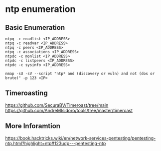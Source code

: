 # ntp enumeration

## Basic Enumeration

```
ntpq -c readlist <IP_ADDRESS>
ntpq -c readvar <IP_ADDRESS>
ntpq -c peers <IP_ADDRESS>
ntpq -c associations <IP_ADDRESS>
ntpdc -c monlist <IP_ADDRESS>
ntpdc -c listpeers <IP_ADDRESS>
ntpdc -c sysinfo <IP_ADDRESS>
```

```shell
nmap -sU -sV --script "ntp* and (discovery or vuln) and not (dos or brute)" -p 123 <IP>
```

## Timeroasting

https://github.com/SecuraBV/Timeroast/tree/main
https://github.com/AndreMIsidoro/tools/tree/master/timeroast

## More Inforamtion

https://book.hacktricks.wiki/en/network-services-pentesting/pentesting-ntp.html?highlight=ntp#123udp---pentesting-ntp